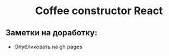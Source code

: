 <h1 align="center">Coffee constructor React</h1>

<h2>Заметки на доработку:</h2>

* Опубликовать на gh pages
